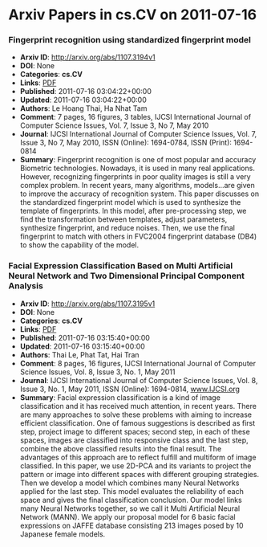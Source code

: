 # Arxiv Papers in cs.CV on 2011-07-16
### Fingerprint recognition using standardized fingerprint model
- **Arxiv ID**: http://arxiv.org/abs/1107.3194v1
- **DOI**: None
- **Categories**: **cs.CV**
- **Links**: [PDF](http://arxiv.org/pdf/1107.3194v1)
- **Published**: 2011-07-16 03:04:22+00:00
- **Updated**: 2011-07-16 03:04:22+00:00
- **Authors**: Le Hoang Thai, Ha Nhat Tam
- **Comment**: 7 pages, 16 figures, 3 tables, IJCSI International Journal of
  Computer Science Issues, Vol. 7, Issue 3, No 7, May 2010
- **Journal**: IJCSI International Journal of Computer Science Issues, Vol. 7,
  Issue 3, No 7, May 2010, ISSN (Online): 1694-0784, ISSN (Print): 1694-0814
- **Summary**: Fingerprint recognition is one of most popular and accuracy Biometric technologies. Nowadays, it is used in many real applications. However, recognizing fingerprints in poor quality images is still a very complex problem. In recent years, many algorithms, models...are given to improve the accuracy of recognition system. This paper discusses on the standardized fingerprint model which is used to synthesize the template of fingerprints. In this model, after pre-processing step, we find the transformation between templates, adjust parameters, synthesize fingerprint, and reduce noises. Then, we use the final fingerprint to match with others in FVC2004 fingerprint database (DB4) to show the capability of the model.



### Facial Expression Classification Based on Multi Artificial Neural Network and Two Dimensional Principal Component Analysis
- **Arxiv ID**: http://arxiv.org/abs/1107.3195v1
- **DOI**: None
- **Categories**: **cs.CV**
- **Links**: [PDF](http://arxiv.org/pdf/1107.3195v1)
- **Published**: 2011-07-16 03:15:40+00:00
- **Updated**: 2011-07-16 03:15:40+00:00
- **Authors**: Thai Le, Phat Tat, Hai Tran
- **Comment**: 8 pages, 16 figures, IJCSI International Journal of Computer Science
  Issues, Vol. 8, Issue 3, No. 1, May 2011
- **Journal**: IJCSI International Journal of Computer Science Issues, Vol. 8,
  Issue 3, No. 1, May 2011, ISSN (Online): 1694-0814, www.IJCSI.org
- **Summary**: Facial expression classification is a kind of image classification and it has received much attention, in recent years. There are many approaches to solve these problems with aiming to increase efficient classification. One of famous suggestions is described as first step, project image to different spaces; second step, in each of these spaces, images are classified into responsive class and the last step, combine the above classified results into the final result. The advantages of this approach are to reflect fulfill and multiform of image classified. In this paper, we use 2D-PCA and its variants to project the pattern or image into different spaces with different grouping strategies. Then we develop a model which combines many Neural Networks applied for the last step. This model evaluates the reliability of each space and gives the final classification conclusion. Our model links many Neural Networks together, so we call it Multi Artificial Neural Network (MANN). We apply our proposal model for 6 basic facial expressions on JAFFE database consisting 213 images posed by 10 Japanese female models.



